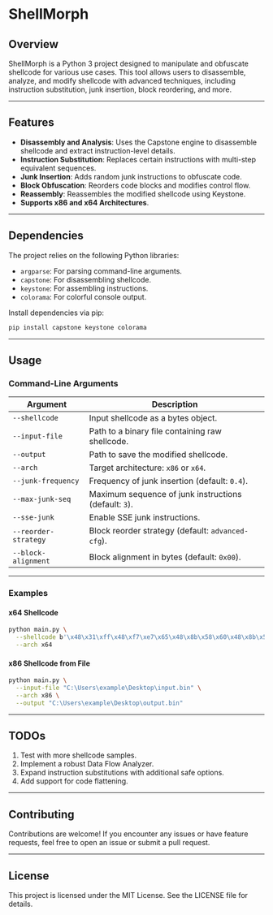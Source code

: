 # ShellMorph

## Overview
ShellMorph is a Python 3 project designed to manipulate and obfuscate shellcode for various use cases. This tool allows users to disassemble, analyze, and modify shellcode with advanced techniques, including instruction substitution, junk insertion, block reordering, and more.

---

## Features

- **Disassembly and Analysis**: Uses the Capstone engine to disassemble shellcode and extract instruction-level details.
- **Instruction Substitution**: Replaces certain instructions with multi-step equivalent sequences.
- **Junk Insertion**: Adds random junk instructions to obfuscate code.
- **Block Obfuscation**: Reorders code blocks and modifies control flow.
- **Reassembly**: Reassembles the modified shellcode using Keystone.
- **Supports x86 and x64 Architectures**.

---

## Dependencies

The project relies on the following Python libraries:

- `argparse`: For parsing command-line arguments.
- `capstone`: For disassembling shellcode.
- `keystone`: For assembling instructions.
- `colorama`: For colorful console output.

Install dependencies via pip:

```bash
pip install capstone keystone colorama
```

---

## Usage

### Command-Line Arguments

| Argument                | Description                                                  |
|-------------------------|--------------------------------------------------------------|
| `--shellcode`           | Input shellcode as a bytes object.                          |
| `--input-file`          | Path to a binary file containing raw shellcode.             |
| `--output`              | Path to save the modified shellcode.                       |
| `--arch`                | Target architecture: `x86` or `x64`.                       |
| `--junk-frequency`      | Frequency of junk insertion (default: `0.4`).               |
| `--max-junk-seq`        | Maximum sequence of junk instructions (default: `3`).       |
| `--sse-junk`            | Enable SSE junk instructions.                               |
| `--reorder-strategy`    | Block reorder strategy (default: `advanced-cfg`).           |
| `--block-alignment`     | Block alignment in bytes (default: `0x00`).                 |

---

### Examples

#### x64 Shellcode
```bash
python main.py \
  --shellcode b'\x48\x31\xff\x48\xf7\xe7\x65\x48\x8b\x58\x60\x48\x8b\x5b\x18' \
  --arch x64
```

#### x86 Shellcode from File
```bash
python main.py \
  --input-file "C:\Users\example\Desktop\input.bin" \
  --arch x86 \
  --output "C:\Users\example\Desktop\output.bin"
```

---

## TODOs

1. Test with more shellcode samples.
2. Implement a robust Data Flow Analyzer.
3. Expand instruction substitutions with additional safe options.
4. Add support for code flattening.

---

## Contributing

Contributions are welcome! If you encounter any issues or have feature requests, feel free to open an issue or submit a pull request.

---

## License

This project is licensed under the MIT License. See the LICENSE file for details.

